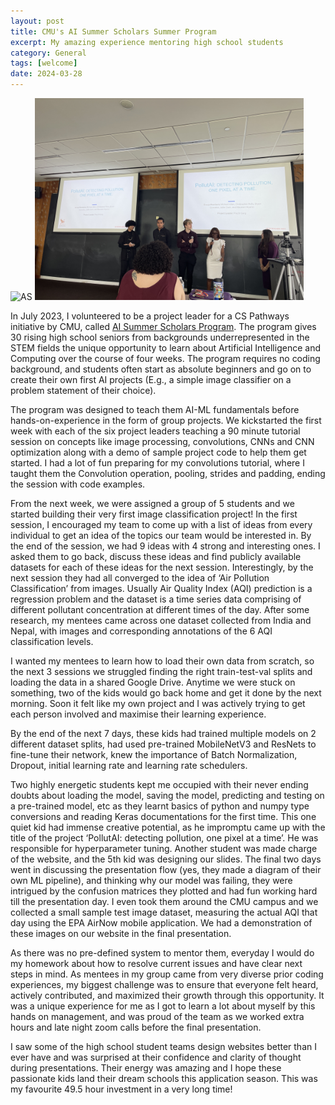 ```yaml
---
layout: post
title: CMU's AI Summer Scholars Summer Program
excerpt: My amazing experience mentoring high school students
category: General
tags: [welcome]
date: 2024-03-28
---
```


<img src="/images/AIS_2.JPG" alt="AS" style="float: center; width:430px;"/> <img src="/images/AIS_3.JPG" alt="AS" style="float: center; width:430px;"/>

<p>
In July 2023, I volunteered to be a project leader for a CS Pathways initiative by CMU, called <a href="https://www.cmu.edu/pre-college/academic-programs/ai_scholars.html">AI Summer Scholars Program</a>. The program gives 30 rising high school seniors from backgrounds underrepresented in the STEM fields the unique opportunity to learn about Artificial Intelligence and Computing over the course of four weeks. The program requires no coding background, and students often start as absolute beginners and go on to create their own first AI projects (E.g., a simple image classifier on a problem statement of their choice).
</p>
<p>
The program was designed to teach them AI-ML fundamentals before hands-on-experience in the form of group projects. We kickstarted the first week with each of the six project leaders teaching a 90 minute tutorial session on concepts like image processing, convolutions, CNNs and CNN optimization along with a demo of sample project code to help them get started. I had a lot of fun preparing for my convolutions tutorial, where I taught them the Convolution operation, pooling, strides and padding, ending the session with code examples.
</p>
<p>
From the next week, we were assigned a group of 5 students and we started building their very first image classification project! In the first session, I encouraged my team to come up with a list of ideas from every individual to get an idea of the topics our team would be interested in. By the end of the session, we had 9 ideas with 4 strong and interesting ones. I asked them to go back, discuss these ideas and find publicly available datasets for each of these ideas for the next session. Interestingly, by the next session they had all converged to the idea of ‘Air Pollution Classification’ from images. Usually Air Quality Index (AQI) prediction is a regression problem and the dataset is a time series data comprising of different pollutant concentration at different times of the day. After some research, my mentees came across one dataset collected from India and Nepal, with images and corresponding annotations of the 6 AQI classification levels.
</p>
<p>
I wanted my mentees to learn how to load their own data from scratch, so the next 3 sessions we struggled finding the right train-test-val splits and loading the data in a shared Google Drive. Anytime we were stuck on something, two of the kids would go back home and get it done by the next morning. Soon it felt like my own project and I was actively trying to get each person involved and maximise their learning experience.
</p>
<p>
By the end of the next 7 days, these kids had trained multiple models on 2 different dataset splits, had used pre-trained MobileNetV3 and ResNets to fine-tune their network, knew the importance of Batch Normalization, Dropout, initial learning rate and learning rate schedulers.
</p>
<p>
Two highly energetic students kept me occupied with their never ending doubts about loading the model, saving the model, predicting and testing on a pre-trained model, etc as they learnt basics of python and numpy type conversions and reading Keras documentations for the first time. This one quiet kid had immense creative potential, as he impromptu came up with the title of the project ‘PollutAI: detecting pollution, one pixel at a time’. He was responsible for hyperparameter tuning. Another student was made charge of the website, and the 5th kid was designing our slides. The final two days went in discussing the presentation flow (yes, they made a diagram of their own ML pipeline), and thinking why our model was failing, they were intrigued by the confusion matrices they plotted and had fun working hard till the presentation day. I even took them around the CMU campus and we collected a small sample test image dataset, measuring the actual AQI that day using the EPA AirNow mobile application. We had a demonstration of these images on our website in the final presentation.
</p>
<p>
As there was no pre-defined system to mentor them, everyday I would do my homework about how to resolve current issues and have clear next steps in mind. As mentees in my group came from very diverse prior coding experiences, my biggest challenge was to ensure that everyone felt heard, actively contributed, and maximized their growth through this opportunity. It was a unique experience for me as I got to learn a lot about myself by this hands on management, and was proud of the team as we worked extra hours and late night zoom calls before the final presentation.
</p>
<p>
I saw some of the high school student teams design websites better than I ever have and was surprised at their confidence and clarity of thought during presentations. Their energy was amazing and I hope these passionate kids land their dream schools this application season. This was my favourite 49.5 hour investment in a very long time!
</p>
